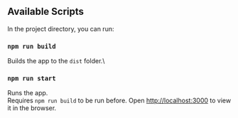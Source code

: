 ## Available Scripts

In the project directory, you can run:

### `npm run build`

Builds the app to the `dist` folder.\

### `npm run start`

Runs the app.\
Requires `npm run build` to be run before.
Open [http://localhost:3000](http://localhost:3000) to view it in the browser.
